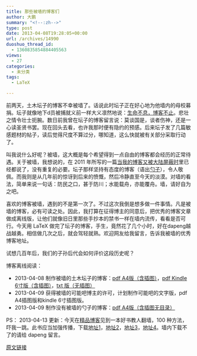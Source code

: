 ```yaml
---
title: 那些被墙的博客们
author: 大鹏
summary: "<!--:zh-->"
type: post
date: 2013-04-08T19:28:05+00:00
url: /archives/14990
duoshuo_thread_id:
  - 1360835854884405563
views:
  - 27
categories:
  - 未分类
tags:
  - LaTeX

---
```

<!--:zh-->

前两天，土木坛子的博客不幸被墙了。话说此时坛子正在好心地为他墙内的母校募捐。坛子就像地下d员被捕就义前一样大义凛然地说：[生命不息，博客不止][1]。悲壮之情令壮士扼腕。数日前我曾在坛子的博客留言说：莫谈国是，谈者伤神，还是一心读圣贤书罢。现在回头去看，也许我那时便有隐约的预感。后来坛子发了几篇敏感题材的帖子，读后觉得尺度不算过分，哪知道，这么快就被有关部分采取行动了。

叫我说什么好呢？被墙，这大概是每个希望得到一点自由的博客都会经历的正常待遇。关于被墙，我想说的，在 2011 年所写的一篇[当我的博客又被大陆屏蔽时][2]里已经都说了，没有重复的必要。坛子那样坚持有态度的博客（语出[勺子][3]），令人敬佩。而我则是从几年前的惊讶到后来的愤慨，然后冷静直至今天的淡漠。对墙的看法，简单来说一句话：防民之口，甚于防川；水能载舟，亦能覆舟。墙，请好自为之吧。

喜欢的博客被墙，遇到的不是第一次了。不过这次我倒是想多做一件事情。凡是被墙的博客，必有可读之处。因此，我打算在征得博主的同意后，把优秀的博客文章做成离线版，让他们就像旧日里那些手抄本的禁书一样在墙内流传，看看是否可行。今天用 LaTeX 做完了坛子的博客，手生，竟然花了几个小时，好在dapeng越战越勇。相信做几次之后，就会驾轻就熟。欢迎网友给我留言，告诉我被墙的优秀博客地址。

试想几百年后，我们的子孙后代会如何评价这段历史呢？

博客离线阅读：

  * 2013-04-08 制作被墙的土木坛子的博客：[pdf A4版（含插图）][4]，[pdf Kindle 6寸版（含插图）][5]，[txt 版（无插图）][6]
  * 2013-04-09 获得被墙的可能吧博主的许可，计划制作可能吧的文字版，pdf A4插图版和kindle 6寸插图版。
  * 2013-04-09 制作没有被墙的勺子的博客：[pdf A4版（含插图无目录）][7]

PS： 2013-04-13 更新：今天在[精品博客][8]见到一本好书教人翻墙，100 种方法，吓我一跳。此书应当加强传播，下载[地址1][9]，[地址2][10]，[地址3][11]，[地址4][12]。墙内下载不了的请给 dapeng 留言。<!--:-->

 [1]: http://tumutanzi.com/archives/11273
 [2]: http://pzhao.org/2011-10-14-%e5%bd%93%e6%88%91%e7%9a%84%e5%8d%9a%e5%ae%a2%e5%8f%88%e8%a2%ab%e5%a4%a7%e9%99%86%e5%b1%8f%e8%94%bd%e6%97%b6/
 [3]: http://justyy.com/archives/27932
 [4]: http://sdrv.ms/YdzxjG
 [5]: http://sdrv.ms/YdzjsO
 [6]: http://sdrv.ms/1092azU
 [7]: http://sdrv.ms/10QEVoS
 [8]: http://jingpin.org/100-free-anti-censorship-tools/#more-3883
 [9]: http://www.slideshare.net/Young_Yang/100-14727336
 [10]: http://ge.tt/2tZbHuP?c
 [11]: http://books.google.com.hk/books?id=739l35qqH58C&lpg=PP1&hl=zh-CN&pg=PP1#v=onepage&q&f=false
 [12]: http://www.epubbud.com/book.php?g=WMMTJFX8

[原文链接](http://dapengde.com/archives/14990)

